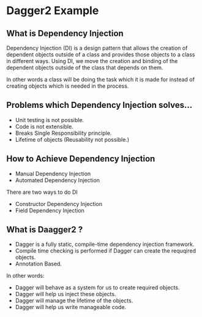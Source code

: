 # Dagger2 Example

## What is Dependency Injection
Dependency Injection (DI) is a design pattern that allows the creation of dependent objects outside of
a class and provides those objects to a class in different ways. Using DI, we move the creation and
binding of the dependent objects outside of the class that depends on them.

In other words a class will be doing the task which it is made for instead of creating objects which is
needed in the process.

## Problems which Dependency Injection solves...

* Unit testing is not possible.
* Code is not extensible.
* Breaks Single Responsibility principle.
* Lifetime of objects (Reusability not possible.)

## How to Achieve Dependency Injection
* Manual Dependency Injection
* Automated Dependency Injection

There are two ways to do DI
* Constructor Dependency Injection
* Field Dependency Injection


## What is Daagger2 ?
* Dagger is a fully static, compile-time dependency injection framework.
* Compile time checking is performed if Dagger can create the requqired objects.
* Annotation Based.

In other words:

* Dagger will behave as a system for us to create required objects.
* Dagger will help us inject these objects.
* Dagger will manage the lifetime of the objects.
* Dagger will help us write manageable code.
